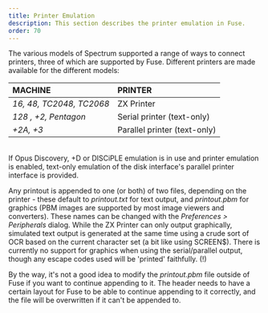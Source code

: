 ```yaml
---
title: Printer Emulation
description: This section describes the printer emulation in Fuse.
order: 70
---
```


The various models of Spectrum supported a range of ways to connect printers,
three of which are supported by Fuse. Different printers are made available for
the different models:

MACHINE | PRINTER
:--- | :---
*16, 48, TC2048, TC2068* | ZX Printer
*128 , +2, Pentagon* | Serial printer (text-only)
*+2A, +3* | Parallel printer (text-only)

<br>
If Opus Discovery, +D or DISCiPLE emulation is in use and printer emulation is
enabled, text-only emulation of the disk interface's parallel printer interface
is provided.

Any printout is appended to one (or both) of two files, depending on the printer
\- these default to *printout.txt* for text output, and *printout.pbm* for
graphics (PBM images are supported by most image viewers and converters). These
names can be changed with the *Preferences > Peripherals* dialog. While the ZX
Printer can only output graphically, simulated text output is generated at the
same time using a crude sort of OCR based on the current character set (a bit
like using SCREEN$). There is currently no support for graphics when using the
serial/parallel output, though any escape codes used will be 'printed'
faithfully. (!)

By the way, it's not a good idea to modify the *printout.pbm* file outside of
Fuse if you want to continue appending to it. The header needs to have a certain
layout for Fuse to be able to continue appending to it correctly, and the file
will be overwritten if it can't be appended to.
